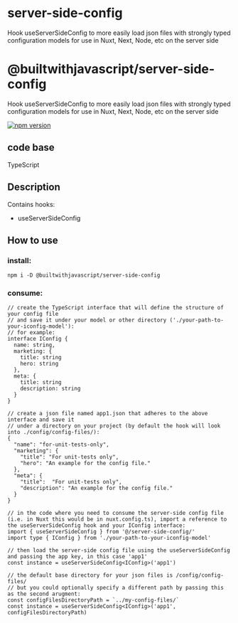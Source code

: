 # server-side-config
Hook useServerSideConfig to more easily load json files with strongly typed configuration models for use in Nuxt, Next, Node, etc on the server side

# @builtwithjavascript/server-side-config
Hook useServerSideConfig to more easily load json files with strongly typed configuration models for use in Nuxt, Next, Node, etc on the server side

[![npm version](https://badge.fury.io/js/@builtwithjavascript%2Fserver-side-config.svg)](https://badge.fury.io/js/@builtwithjavascript%2Fserver-side-config)

## code base
TypeScript

## Description
Contains hooks:
- useServerSideConfig

## How to use

### install:
```
npm i -D @builtwithjavascript/server-side-config
```

### consume:
```
// create the TypeScript interface that will define the structure of your config file
// and save it under your model or other directory ('./your-path-to-your-iconfig-model'):
// for example: 
interface IConfig {
  name: string,
  marketing: {
    title: string
    hero: string
  },
  meta: {
    title: string
    description: string
  }
}

// create a json file named app1.json that adheres to the above interface and save it 
// under a directory on your project (by default the hook will look into ./config/config-files/):
{
  "name": "for-unit-tests-only",
  "marketing": {
    "title": "For unit-tests only",
    "hero": "An example for the config file."
  },
  "meta": {
    "title":  "For unit-tests only",
    "description": "An example for the config file."
  }
}

// in the code where you need to consume the server-side config file (i.e. in Nuxt this would be in nuxt.config.ts), import a reference to the useServerSideConfig hook and your IConfig interface:
import { useServerSideConfig } from '@/server-side-config/'
import type { IConfig } from './your-path-to-your-iconfig-model'

// then load the server-side config file using the useServerSideConfig and passing the app key, in this case 'app1'
const instance = useServerSideConfig<IConfig>('app1')

// the default base directory for your json files is /config/config-files/ 
// but you could optionally specify a different path by passing this as the second arugment:
const configFilesDirectoryPath = `../my-config-files/`
const instance = useServerSideConfig<IConfig>('app1', configFilesDirectoryPath)

```
